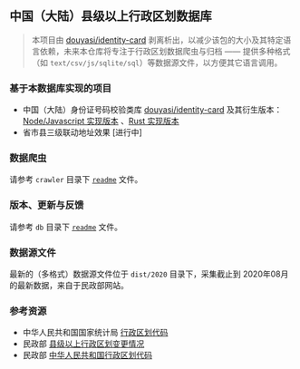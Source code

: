 中国（大陆）县级以上行政区划数据库
-----

>   本项目由 [douyasi/identity-card](https://github.com/douyasi/identity-card) 剥离析出，以减少该包的大小及其特定语言依赖，未来本仓库将专注于行政区划数据爬虫与归档 —— 提供多种格式（如 `text/csv/js/sqlite/sql`）等数据源文件，以方便其它语言调用。

### 基于本数据库实现的项目

- 中国（大陆）身份证号码校验类库 [douyasi/identity-card](https://github.com/douyasi/identity-card) 及其衍生版本： [Node/Javascript 实现版本](https://github.com/ycrao/id.js) 、[Rust 实现版本](https://github.com/ycrao/idrs)
- 省市县三级联动地址效果 [进行中]


### 数据爬虫

请参考 `crawler` 目录下 [`readme`](crawler/readme.md) 文件。

### 版本、更新与反馈

请参考 `db` 目录下 [`readme`](db/readme.md) 文件。

### 数据源文件

最新的（多格式）数据源文件位于 `dist/2020` 目录下，采集截止到 2020年08月 的最新数据，来自于民政部网站。

### 参考资源

- 中华人民共和国国家统计局 [行政区划代码](http://www.stats.gov.cn/tjsj/tjbz/tjyqhdmhcxhfdm/)
- 民政部 [县级以上行政区划变更情况](http://xzqh.mca.gov.cn/description?dcpid=1)
- 民政部 [中华人民共和国行政区划代码](https://www.mca.gov.cn/article/sj/xzqh/1980/)